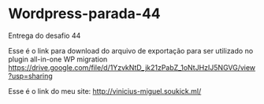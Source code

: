 # Wordpress-parada-44
Entrega do desafio 44


Esse é o link para download do arquivo de exportação para ser utilizado no plugin all-in-one WP migration
https://drive.google.com/file/d/1YzvkNtD_jk21zPabZ_1oNtJHzIJ5NGVG/view?usp=sharing

Esse é o link do meu site:
http://vinicius-miguel.soukick.ml/
